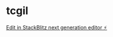 # tcgil

[Edit in StackBlitz next generation editor ⚡️](https://stackblitz.com/~/github.com/Shotist/tcgil)